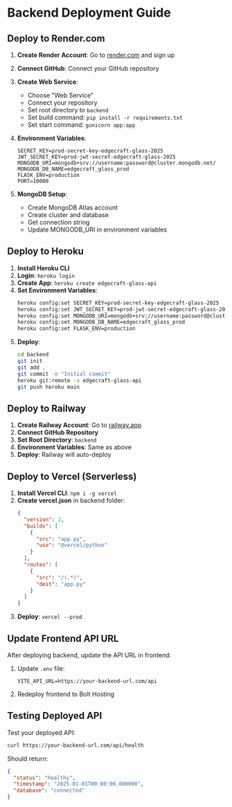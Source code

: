 # Backend Deployment Guide

## Deploy to Render.com

1. **Create Render Account**: Go to [render.com](https://render.com) and sign up

2. **Connect GitHub**: Connect your GitHub repository

3. **Create Web Service**:
   - Choose "Web Service"
   - Connect your repository
   - Set root directory to `backend`
   - Set build command: `pip install -r requirements.txt`
   - Set start command: `gunicorn app:app`

4. **Environment Variables**:
   ```
   SECRET_KEY=prod-secret-key-edgecraft-glass-2025
   JWT_SECRET_KEY=prod-jwt-secret-edgecraft-glass-2025
   MONGODB_URI=mongodb+srv://username:password@cluster.mongodb.net/
   MONGODB_DB_NAME=edgecraft_glass_prod
   FLASK_ENV=production
   PORT=10000
   ```

5. **MongoDB Setup**:
   - Create MongoDB Atlas account
   - Create cluster and database
   - Get connection string
   - Update MONGODB_URI in environment variables

## Deploy to Heroku

1. **Install Heroku CLI**
2. **Login**: `heroku login`
3. **Create App**: `heroku create edgecraft-glass-api`
4. **Set Environment Variables**:
   ```bash
   heroku config:set SECRET_KEY=prod-secret-key-edgecraft-glass-2025
   heroku config:set JWT_SECRET_KEY=prod-jwt-secret-edgecraft-glass-2025
   heroku config:set MONGODB_URI=mongodb+srv://username:password@cluster.mongodb.net/
   heroku config:set MONGODB_DB_NAME=edgecraft_glass_prod
   heroku config:set FLASK_ENV=production
   ```
5. **Deploy**: 
   ```bash
   cd backend
   git init
   git add .
   git commit -m "Initial commit"
   heroku git:remote -a edgecraft-glass-api
   git push heroku main
   ```

## Deploy to Railway

1. **Create Railway Account**: Go to [railway.app](https://railway.app)
2. **Connect GitHub Repository**
3. **Set Root Directory**: `backend`
4. **Environment Variables**: Same as above
5. **Deploy**: Railway will auto-deploy

## Deploy to Vercel (Serverless)

1. **Install Vercel CLI**: `npm i -g vercel`
2. **Create vercel.json** in backend folder:
   ```json
   {
     "version": 2,
     "builds": [
       {
         "src": "app.py",
         "use": "@vercel/python"
       }
     ],
     "routes": [
       {
         "src": "/(.*)",
         "dest": "app.py"
       }
     ]
   }
   ```
3. **Deploy**: `vercel --prod`

## Update Frontend API URL

After deploying backend, update the API URL in frontend:

1. Update `.env` file:
   ```
   VITE_API_URL=https://your-backend-url.com/api
   ```

2. Redeploy frontend to Bolt Hosting

## Testing Deployed API

Test your deployed API:
```bash
curl https://your-backend-url.com/api/health
```

Should return:
```json
{
  "status": "healthy",
  "timestamp": "2025-01-01T00:00:00.000000",
  "database": "connected"
}
```